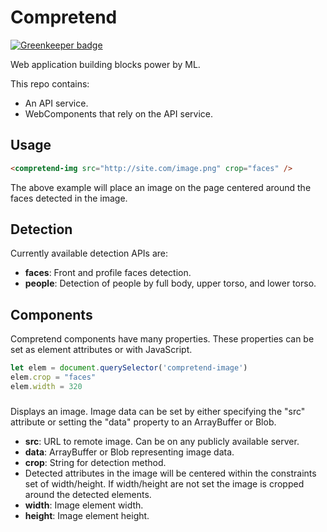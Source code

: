# Compretend

[![Greenkeeper badge](https://badges.greenkeeper.io/mikeal/compretend.svg?token=79fcbe04c043b2363fcfd80ab8272a9ea060d8c2c7dbf185d05aed54a44ba5d0&ts=1506032457372)](https://greenkeeper.io/)

Web application building blocks power by ML.

This repo contains:

* An API service.
* WebComponents that rely on the API service.

## Usage

```html
<compretend-img src="http://site.com/image.png" crop="faces" />
```

The above example will place an image on the page centered around the faces detected in the image.

## Detection

Currently available detection APIs are:

* **faces**: Front and profile faces detection.
* **people**: Detection of people by full body, upper torso, and lower torso.

## Components

Compretend components have many properties. These properties
can be set as element attributes or with JavaScript.

```javascript
let elem = document.querySelector('compretend-image')
elem.crop = "faces"
elem.width = 320
```

### <compretend-image>

Displays an image. Image data can be set by either specifying the "src" attribute or setting the "data" property to an ArrayBuffer or Blob.

* **src**: URL to remote image. Can be on any publicly available server.
* **data**: ArrayBuffer or Blob representing image data.
* **crop**: String for detection method.
 * Detected attributes in the image will be centered within the
   constraints set of width/height. If width/height are not set
   the image is cropped around the detected elements.
* **width**: Image element width.
* **height**: Image element height.
